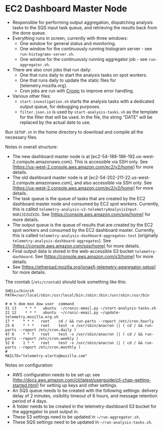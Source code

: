 EC2 Dashboard Master Node
=========================

* Responsible for performing output aggregation, dispatching analysis tasks to the SQS input task queue, and retrieving the results back from the done queue.
* Everything runs in screen, currently with three windows:
    * One window for general status and monitoring.
    * One window for the continuously running histogram server - see `run-histograms-server.sh`.
    * One window for the continuously running aggregator job - see `run-aggregator.sh`.
* There are also cron jobs that run daily:
    * One that runs daily to start the analysis tasks on spot workers.
    * One that runs daily to update the static files for [telemetry.mozilla.org].
    * Cron jobs are run with [Cronic](http://habilis.net/cronic/) to improve error handling.
* Various other files:
    * `start-investigation.sh` starts the analysis tasks with a dedicated output queue, for debugging purposes.
    * `filter.json.in` is used by `start-analysis-tasks.sh` as the template for the filter that will be used. In the file, the string "DATE" will be replaced by the actual date to use.

Run `SETUP.sh` in the home directory to download and compile all the necessary files.

Notes in overall structure:

* The new dashboard master node is at [ec2-54-188-186-192.us-west-2.compute.amazonaws.com]. This is accessible via SSH only. See [https://us-west-2.console.aws.amazon.com/ec2/v2/home] for more details.
* The old dashboard master node is at [ec2-54-202-211-22.us-west-2.compute.amazonaws.com], and also accessible via SSH only. See [https://us-west-2.console.aws.amazon.com/ec2/v2/home] for more details.
* The task queue is the queue of tasks that are created by the EC2 dashboard master node and consumed by EC2 spot workers. Currently, this is called `telemetry-analysis-v2-telemetryAnalysisInput-9GR13IZUZXZU`. See [https://console.aws.amazon.com/sqs/home] for more details.
* The output queue is the queue of results that are created by the EC2 spot workers and consumed by the EC2 dashboard master. Currently, this is called `telemetry-analysis-dashboard-aggregates-test` (originally `telemetry-analysis-dashboard-aggregates`). See [https://console.aws.amazon.com/sqs/home] for more details.
* Final output data is stored in the web-accessible S3 bucket `telemetry-dashboard`. See [https://console.aws.amazon.com/s3/home] for more details.
* See [https://etherpad.mozilla.org/jonasfj-telemetry-aggregator-setup] for more details.

The crontab (`/etc/crontab`) should look something like this:

    SHELL=/bin/sh
    PATH=/usr/local/sbin:/usr/local/bin:/sbin:/bin:/usr/sbin:/usr/bin

    # m h dom mon dow user  command
    31 13    * * *   ubuntu  ~/cronic-email.py ~/start-analysis-tasks.sh
    22 12    * * *   ubuntu  ~/cronic-email.py ~/update-telemetry.mozilla.org.sh
    17 *    * * *   root    cd / && run-parts --report /etc/cron.hourly
    25 6    * * *   root    test -x /usr/sbin/anacron || ( cd / && run-parts --report /etc/cron.daily )
    47 6    * * 7   root    test -x /usr/sbin/anacron || ( cd / && run-parts --report /etc/cron.weekly )
    52 6    1 * *   root    test -x /usr/sbin/anacron || ( cd / && run-parts --report /etc/cron.monthly )
    #
    MAILTO="telemetry-alerts@mozilla.com"

Notes on configuration:

* AWS configuration needs to be set up: see [http://docs.aws.amazon.com/cli/latest/userguide/cli-chap-getting-started.html] for setting up keys and other settings.
* An SQS queue needs to be created with the following settings: delivery delay of 2 minutes, visibility timeout of 6 hours, and message retention period of 4 days.
* A folder needs to be created in the telemetry-dashboard S3 bucket for the aggregator to post output in.
* These S3 settings need to be updated in `~/run-aggregator.sh`.
* These SQS settings need to be updated in `~/run-analysis-tasks.sh`.